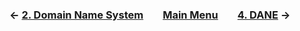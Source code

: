
### &#8592; [2. Domain Name System](DNS.md) &nbsp;&nbsp;&nbsp;&nbsp;&nbsp;&nbsp; [Main Menu](README.md) &nbsp;&nbsp;&nbsp;&nbsp;&nbsp;&nbsp; [4. DANE](DANE.md) &#8594;
